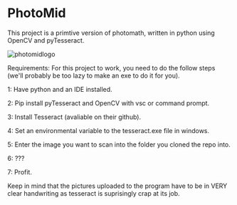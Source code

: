 # PhotoMid
This project is a primtive version of photomath, written in python using OpenCV and pyTesseract.

![photomidlogo](https://user-images.githubusercontent.com/126884012/234819996-3f6d8a5b-4718-489c-ae39-542cdc4fea6b.png)

Requirements: For this project to work, you need to do the follow steps (we'll probably be too lazy to make an exe to do it for you).

1: Have python and an IDE installed.

2: Pip install pyTesseract and OpenCV with vsc or command prompt.

3: Install Tesseract (avaliable on their github).

4: Set an environmental variable to the tesseract.exe file in windows.

5: Enter the image you want to scan into the folder you cloned the repo into.

6: ???

7: Profit.


Keep in mind that the pictures uploaded to the program have to be in VERY clear handwriting as tesseract is suprisingly crap at its job. 
